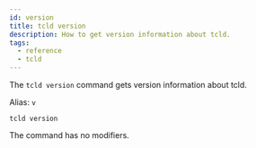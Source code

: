```yaml
---
id: version
title: tcld version
description: How to get version information about tcld.
tags:
  - reference
  - tcld
---
```


The `tcld version` command gets version information about tcld.

Alias: `v`

`tcld version`

The command has no modifiers.
